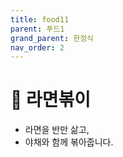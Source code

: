 ```yaml
---
title: food11
parent: 푸드1
grand_parent: 한정식
nav_order: 2
---
```


# 🍝 라면볶이

- 라면을 반만 삶고,  
- 야채와 함께 볶아줍니다.
